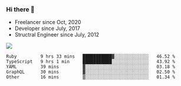 ### Hi there 👋

- Freelancer since Oct, 2020
- Developer since July, 2017
- Structral Engineer since July, 2012

<img src="https://github-readme-stats.vercel.app/api?username=an-lee&show_icons=true&icon_color=0366d6&text_color=24292e&bg_color=ffffff&hide_title=true" />

<!--START_SECTION:waka-->
```text
Ruby         9 hrs 33 mins   ███████████▓░░░░░░░░░░░░░   46.52 % 
TypeScript   9 hrs 1 min     ███████████░░░░░░░░░░░░░░   43.92 % 
YAML         39 mins         ▓░░░░░░░░░░░░░░░░░░░░░░░░   03.18 % 
GraphQL      30 mins         ▓░░░░░░░░░░░░░░░░░░░░░░░░   02.50 % 
Other        16 mins         ▒░░░░░░░░░░░░░░░░░░░░░░░░   01.34 % 
```
<!--END_SECTION:waka-->
